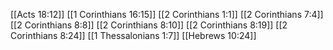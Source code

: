[[Acts 18:12]]
[[1 Corinthians 16:15]]
[[2 Corinthians 1:1]]
[[2 Corinthians 7:4]]
[[2 Corinthians 8:8]]
[[2 Corinthians 8:10]]
[[2 Corinthians 8:19]]
[[2 Corinthians 8:24]]
[[1 Thessalonians 1:7]]
[[Hebrews 10:24]]
